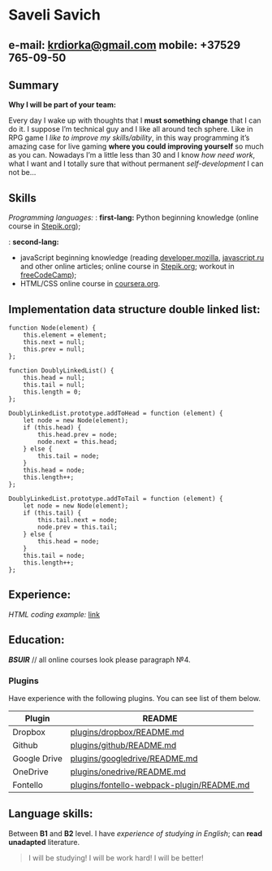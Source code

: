 Saveli Savich
============
    
e-mail: <krdiorka@gmail.com>
mobile: +37529 765-09-50
----------------------------

Summary
--------

**Why I will be part of your team:**

Every day I wake up with thoughts that I **must something change** that I can do it. I suppose I’m technical guy and I like all around tech sphere. Like in RPG game I *like to improve my skills/ability*, in this way programming it’s amazing case for live gaming **where you could improving yourself** so much as you can.
Nowadays I’m a little less than 30 and I know *how need work*, what I want and I totally sure that without permanent *self-development* I can not be… 

Skills
------

*Programming languages:*
:   **first-lang:** Python beginning knowledge (online course in [Stepik.org](https://stepik.org/course/67));

:   **second-lang:** 
- javaScript beginning knowledge (reading [developer.mozilla](https://developer.mozilla.org/ru/), [javascript.ru](http://www.javascript.ru) and other online articles; online course in [Stepik.org](https://stepik.org); workout in [freeCodeCamp](https://www.freecodecamp.org/));
- HTML/CSS online course in [coursera.org](https://www.coursera.org/learn/html-css-javascript-for-web-developers?).


Implementation data structure  double linked list:
---------------------------------------------------
```
function Node(element) {
    this.element = element;
    this.next = null;
    this.prev = null;
};

function DoublyLinkedList() {
    this.head = null;
    this.tail = null;
    this.length = 0;
};

DoublyLinkedList.prototype.addToHead = function (element) {
    let node = new Node(element);
    if (this.head) {
        this.head.prev = node;
        node.next = this.head;
    } else {
        this.tail = node;
    }
    this.head = node;
    this.length++;
};

DoublyLinkedList.prototype.addToTail = function (element) {
    let node = new Node(element);
    if (this.tail) {
        this.tail.next = node;
        node.prev = this.tail;
    } else {
        this.head = node;
    }
    this.tail = node;
    this.length++;
};
```

Experience:
------------
*HTML coding example:* [link](http://mjane.surge.sh/)

Education:
----------

***BSUIR*** // all online courses look please paragraph №4.

### Plugins

Have experience with the following plugins. You can see list of them below.

| Plugin | README |
| ------ | ------ |
| Dropbox | [plugins/dropbox/README.md][PlDb] |
| Github | [plugins/github/README.md][PlGh] |
| Google Drive | [plugins/googledrive/README.md][PlGd] |
| OneDrive | [plugins/onedrive/README.md][PlOd] |
| Fontello | [plugins/fontello-webpack-plugin/README.md][PlFW] |

Language skills:
-----------------

Between **B1** and **B2** level. I have *experience of studying in English*; can **read unadapted** literature.

> I will be studying!
> I will be work hard!
> I will be better!

   [PlDb]: <https://github.com/joemccann/dillinger/tree/master/plugins/dropbox/README.md>
   [PlGh]: <https://github.com/joemccann/dillinger/tree/master/plugins/github/README.md>
   [PlGd]: <https://github.com/joemccann/dillinger/tree/master/plugins/googledrive/README.md>
   [PlOd]: <https://github.com/joemccann/dillinger/tree/master/plugins/onedrive/README.md>
   [PlFW]: <https://github.com/joemccann/dillinger/tree/master/plugins/medium/README.md>
   [PlGa]: <https://github.com/fontello/fontello/wiki/Help/README.md>